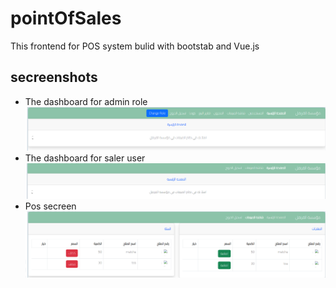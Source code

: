 # pointOfSales
This frontend for POS system bulid with bootstab and Vue.js

## secreenshots
- The dashboard for admin role
![](./screenShots/home1.png)
- The dashboard for saler user
![](/screenShots/homeRole2.png)
- Pos secreen
![](/screenShots/pos.png)

```
